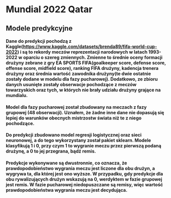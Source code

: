 # Mundial 2022 Qatar
## Modele predykcyjne 

#### Dane do predykcji pochodzą z Kaggle(https://www.kaggle.com/datasets/brenda89/fifa-world-cup-2022) i są to rekordy meczów reprezentacji narodowych w latach 1993-2022 w oparciu o szereg zmiennych. Zmienne to średnie oceny formacji drużyny zebrane z gry EA SPORTS FIFA(goalkeeper score, defense score, offense score, midfield score), ranking FIFA drużyny, kadencja trenera drużyny oraz średnia wartość zawodnika drużyny(te dwie ostatnie zostały dodane w modelu dla fazy pucharowej). Dodatkowo, ze zbioru danych usunięte zostały obserwacje pochodzące z meczów towarzyskich oraz tych, w których nie brały udziału drużyny grające na mundialu. 

#### Model dla fazy pucharowej został zbudowany na meczach z fazy grupowej (48 obserwacji). Uznałem, że żadne inne dane nie dopasują się lepiej do warunków obecnych mistrzostw świata niż te z niego pochodzące.

#### Do predykcji zbudowano model regresji logistycznej oraz sieci neuronowej, a do tego wykorzystany został pakiet sklearn. Modele klasyfikują 1 i 0, przy czym 1 to wygranie meczu przez pierwszą podaną drużynę, a 0 to jej przegrana, bądź remis.

#### Predykcje wykonywane są dwustronnie, co oznacza, że prawdopodobieństwo wygrania meczu jest liczone dla obu drużyn, a wygrywa ta, dla której jest ono wyższe. W przypadku, gdy predykcje dla obu rywalizujących drużyn wskazują na 0, werdyktem w fazie grupowej jest remis. W fazie pucharowej niedopuszczane są remisy, więc wartość prawdopodobieństwa wygrania meczu jest decydująca.
